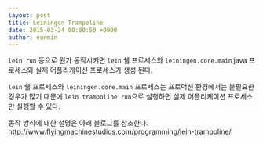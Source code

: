 ```yaml
---
layout: post
title: Leiningen Trampoline
date: 2015-03-24 00:00:50 +0900
author: eunmin
---
```


`lein run` 등으로 뭔가 동작시키면 `lein` 쉘 프로세스와 `leiningen.core.main` java 프로세스와 실제 어플리케이션 프로세스가 생성 된다.

`lein` 쉘 프로세스와 `leiningen.core.main` 프로세스는 프로덕션 환경에서는 불필요한 경우가 많기 때문에 `lein trampoline run`으로 실행하면 실제 어플리케이션 프로세스만 실행할 수 있다.

동작 방식에 대한 설명은 아래 블로그를 참조한다.
http://www.flyingmachinestudios.com/programming/lein-trampoline/
